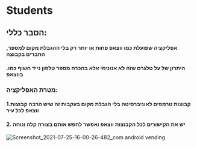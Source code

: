 # Students

## הסבר כללי: 
####  ,אפליקציה שפועלת כמו ווצאפ פחות או יותר רק בלי ההגבלת מקום למספר החברים בקבוצה
####   .היתרון של על טלגרם שזה לא אנונימי אלא בהכרח מספר טלפון נייד חשוף כמו בווצאפ

### מטרת האפליקציה:
#### 1.קבוצות טרמפים לאוניברסיטה בלי הגבלת מקום בעקבות זה שיש הרבה קבוצות ווצאפ לכל עיר
#### 2. יש את הקישורים לכל הקבוצות ווצאפ ואפשר לחפש אותם בצורה קלה ונוחה



![Screenshot_2021-07-25-16-00-26-482_com android vending](https://user-images.githubusercontent.com/57868000/126900039-9d914dd3-ff8e-409f-b798-4eebcafed9db.jpg)
